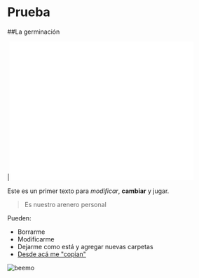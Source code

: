 # Prueba
##La germinación
 
|<iframe width="420" height="315" src="//www.youtube.com/embed/99yKGsoLGv8" frameborder="0" allowfullscreen></iframe>

Este es un primer texto para *modificar*, **cambiar** y jugar.

> Es nuestro arenero personal

Pueden:

- Borrarme
- Modificarme
- Dejarme como está y agregar nuevas carpetas
- [Desde acá me "copian"](https://github.com/acercadelaeducacion/GitHub-Para-Todos/fork)

![beemo](http://media.giphy.com/media/Uoyf084JYOblK/giphy.gif "Este texto aparece cuando el mouse está sobre la imagen")

